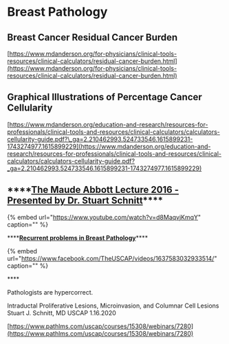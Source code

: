 # Breast Pathology

## Breast Cancer Residual Cancer Burden

[https://www.mdanderson.org/for-physicians/clinical-tools-resources/clinical-calculators/residual-cancer-burden.html](https://www.mdanderson.org/for-physicians/clinical-tools-resources/clinical-calculators/residual-cancer-burden.html)

## Graphical Illustrations of Percentage Cancer Cellularity

[https://www.mdanderson.org/education-and-research/resources-for-professionals/clinical-tools-and-resources/clinical-calculators/calculators-cellularity-guide.pdf?\_ga=2.210462993.524733546.1615899231-1743274977.1615899229](https://www.mdanderson.org/education-and-research/resources-for-professionals/clinical-tools-and-resources/clinical-calculators/calculators-cellularity-guide.pdf?_ga=2.210462993.524733546.1615899231-1743274977.1615899229)

## \*\*\*\*[**The Maude Abbott Lecture 2016 - Presented by Dr. Stuart Schnitt**](https://www.youtube.com/watch?v=d8MaqvjKmqY)\*\*\*\*

{% embed url="https://www.youtube.com/watch?v=d8MaqvjKmqY" caption="" %}

\*\*\*\*[**Recurrent problems in Breast Pathology**](https://www.facebook.com/TheUSCAP/videos/1637583032933514/)\*\*\*\*

{% embed url="https://www.facebook.com/TheUSCAP/videos/1637583032933514/" caption="" %}

\*\*\*\*

Pathologists are hypercorrect.

Intraductal Proliferative Lesions, Microinvasion, and Columnar Cell Lesions Stuart J. Schnitt, MD USCAP 1.16.2020

[https://www.pathlms.com/uscap/courses/15308/webinars/7280](https://www.pathlms.com/uscap/courses/15308/webinars/7280)

